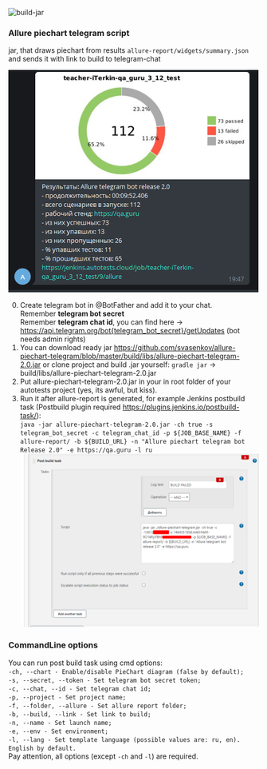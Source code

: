 ![build-jar](https://github.com/kadehar/allure-piechart-telegram/workflows/build-jar/badge.svg?branch=master&event=workflow_dispatch)

<h3>Allure piechart telegram script</h3>

jar, that draws piechart from results `allure-report/widgets/summary.json` and sends it with link to build to telegram-chat

![shakal screenshot](shakal-screenshot.png)


0. Create telegram bot in @BotFather and add it to your chat.<br/>
Remember <b>telegram bot secret</b><br/>
Remember <b>telegram chat id</b>, you can find here -> https://api.telegram.org/bot{telegram_bot_secret}/getUpdates (bot needs admin rights)<br/>
1. You can download ready jar https://github.com/svasenkov/allure-piechart-telegram/blob/master/build/libs/allure-piechart-telegram-2.0.jar or clone project and build .jar yourself:
`gradle jar` -> build/libs/allure-piechart-telegram-2.0.jar
2. Put allure-piechart-telegram-2.0.jar in your in root folder of your autotests project (yes, its awful, but kiss).
3. Run it after allure-report is generated, 
for example Jenkins postbuild task (Postbuild plugin required https://plugins.jenkins.io/postbuild-task/):<br/>
`java -jar allure-piechart-telegram-2.0.jar -ch true -s telegram_bot_secret -c telegram_chat_id -p ${JOB_BASE_NAME} -f allure-report/ -b ${BUILD_URL} -n "Allure piechart telegram bot Release 2.0" -e https://qa.guru -l ru`![jenkins config](jenkins-config.png)

<h3>CommandLine options</h3>

You can run post build task using cmd options: <br/>
`-ch, --chart - Enable/disable PieChart diagram (false by default);` <br/>
`-s, --secret, --token - Set telegram bot secret token;` <br/>
`-c, --chat, --id - Set telegram chat id;` <br/>
`-p, --project - Set project name;` <br/>
`-f, --folder, --allure - Set allure report folder;` <br/>
`-b, --build, --link - Set link to build;` <br/>
`-n, --name - Set launch name;` <br/>
`-e, --env - Set environment;` <br/>
`-l, --lang - Set template language (possible values are: ru, en). English by default.` <br/>
Pay attention, all options (except `-ch` and `-l`) are required.
